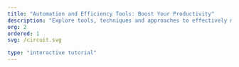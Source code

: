 ```yaml
---
title: "Automation and Efficiency Tools: Boost Your Productivity"
description: "Explore tools, techniques and approaches to effectively manage your time and automate some everyday tasks."
org: 2
ordered: 1
svg: /circuit.svg

type: "interactive tutorial"
---
```

